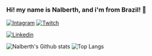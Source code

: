 ### Hi! my name is Nalberth, and i'm from Brazil! 👋

[![Intagram](https://img.shields.io/badge/Instagram-E4405F?style=for-the-badge&logo=instagram&logoColor=white)](https://instagram.com/n.berth_)
[![Twitch](https://img.shields.io/badge/Twitch-9146FF?style=for-the-badge&logo=twitch&logoColor=white)](https://www.twitch.tv/n4lberth)

[![Linkedin](https://img.shields.io/badge/LinkedIn-0077B5?style=for-the-badge&logo=linkedin&logoColor=white)](https://www.linkedin.com/in/nalberth-henrique-viera-pinto-b33027281/)

![Nalberth's Github stats](https://github-readme-stats.vercel.app/api?username=N4lberth&show_icons=true&theme=dracula)
![Top Langs](	https://github-readme-stats.vercel.app/api/top-langs/?username=N4lberth&theme=blue-green)
